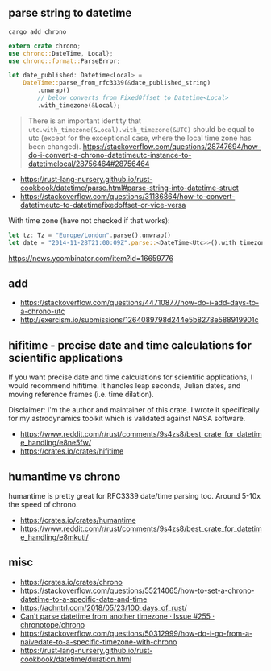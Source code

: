 ## parse string to datetime

`cargo add chrono`



```rust
extern crate chrono;
use chrono::DateTime, Local};
use chrono::format::ParseError;

let date_published: Datetime<Local> =
	DateTime::parse_from_rfc3339(&date_published_string)
		.unwrap()
		// below converts from FixedOffset to Datetime<Local>
		.with_timezone(&Local);
```

>There is an important identity that `utc.with_timezone(&Local).with_timezone(&UTC)` should be equal to utc (except for the exceptional case, where the local time zone has been changed). https://stackoverflow.com/questions/28747694/how-do-i-convert-a-chrono-datetimeutc-instance-to-datetimelocal/28756464#28756464

- https://rust-lang-nursery.github.io/rust-cookbook/datetime/parse.html#parse-string-into-datetime-struct
- https://stackoverflow.com/questions/31186864/how-to-convert-datetimeutc-to-datetimefixedoffset-or-vice-versa

With time zone (have not checked if that works):

```rust
let tz: Tz = "Europe/London".parse().unwrap()
let date = "2014-11-28T21:00:09Z".parse::<DateTime<Utc>>().with_timezone(&UTC)
```

https://news.ycombinator.com/item?id=16659776

## add

- https://stackoverflow.com/questions/44710877/how-do-i-add-days-to-a-chrono-utc
- http://exercism.io/submissions/1264089798d244e5b8278e588919901c

## hifitime - precise date and time calculations for scientific applications

If you want precise date and time calculations for scientific applications, I would recommend hifitime. It handles leap seconds, Julian dates, and moving reference frames (i.e. time dilation).

Disclaimer: I'm the author and maintainer of this crate. I wrote it specifically for my astrodynamics toolkit which is validated against NASA software.

- https://www.reddit.com/r/rust/comments/9s4zs8/best_crate_for_datetime_handling/e8ne5fw/
- https://crates.io/crates/hifitime

## humantime vs chrono

humantime is pretty great for RFC3339 date/time parsing too. Around 5-10x the speed of chrono.

- https://crates.io/crates/humantime
- https://www.reddit.com/r/rust/comments/9s4zs8/best_crate_for_datetime_handling/e8mkuti/

## misc

- https://crates.io/crates/chrono
- https://stackoverflow.com/questions/55214065/how-to-set-a-chrono-datetime-to-a-specific-date-and-time
- https://achntrl.com/2018/05/23/100_days_of_rust/
- [Can't parse datetime from another timezone · Issue #255 · chronotope/chrono](https://github.com/chronotope/chrono/issues/255)
- https://stackoverflow.com/questions/50312999/how-do-i-go-from-a-naivedate-to-a-specific-timezone-with-chrono
- https://rust-lang-nursery.github.io/rust-cookbook/datetime/duration.html
